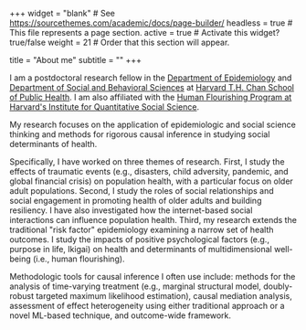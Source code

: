 +++
widget = "blank"  # See https://sourcethemes.com/academic/docs/page-builder/
headless = true  # This file represents a page section.
active = true  # Activate this widget? true/false
weight = 21  # Order that this section will appear.

title = "About me"
subtitle = ""
+++

I am a postdoctoral research fellow in the [Department of Epidemiology](https://www.hsph.harvard.edu/epidemiology/) and [Department of Social and Behavioral Sciences](https://www.hsph.harvard.edu/social-and-behavioral-sciences/) at [Harvard T.H. Chan School of Public Health](https://www.hsph.harvard.edu/). I am also affiliated with the [Human Flourishing Program at Harvard's Institute for Quantitative Social Science](https://hfh.fas.harvard.edu/).

My research focuses on the application of epidemiologic and social science thinking and methods for rigorous causal inference in studying social determinants of health. 

Specifically, I have worked on three themes of research. First, I study the effects of traumatic events (e.g., disasters, child adversity, pandemic, and global financial crisis) on population health, with a particular focus on older adult populations. Second, I study the roles of social relationships and social engagement in promoting health of older adults and building resiliency. I have also investigated how the internet-based social interactions can influence population health. Third, my research extends the traditional "risk factor" epidemiology examining a narrow set of health outcomes. I study the impacts of positive psychological factors (e.g., purpose in life, Ikigai) on health and determinants of multidimensional well-being (i.e., human flourishing).

Methodologic tools for causal inference I often use include: methods for the analysis of time-varying treatment (e.g., marginal structural model, doubly-robust targeted maximum likelihood estimation), causal mediation analysis, assessment of effect heterogeneity using either traditional approach or a novel ML-based technique, and outcome-wide framework.
